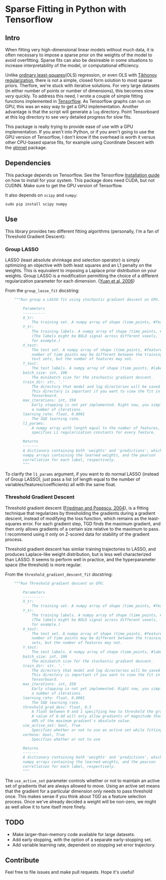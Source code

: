 # Sparse Fitting in Python with Tensorflow


## Intro
When fitting very high-dimensional linear models without much data, it is often necessary to impose a sparse prior on the weights of the model to avoid overfitting. Sparse fits can also be desireable in some situations to increase interpretability of the model, or computational efficiency.

Unlike [ordinary least-squares](https://en.wikipedia.org/wiki/Ordinary_least_squares)(OLS) regression, or even OLS with [Tikhonov regularization](https://en.wikipedia.org/wiki/Tikhonov_regularization), there is not a simple, closed form solution to most sparse priors. Therfore, we're stuck with iterative solutions. For very large datasets (in either number of points or number of dimensions), this becomes slow *very* quickly. To address this need, I wrote a couple of simple fitting functions implemented in [Tensorflow](https://www.tensorflow.org/). As Tensorflow graphs can run on GPU, this was an easy way to get a GPU implementation. Another advantage is that the script will generate a `log` directory. Point Tensorboard at this log directory to see very detailed progress for slow fits.

This package is really trying to provide ease of use with a GPU implementation. If you aren't into Python, or if you aren't going to use the GPU version of Tensorflow, I don't know if the overhead is worth it versus other CPU-based sparse fits, for example using Coordinate Descent with the [glmnet](https://github.com/cran/glmnet) package.

## Dependencies
This package depends on Tensorflow. See the Tensorflow [Installation guide](https://www.tensorflow.org/get_started/os_setup) on how to install for your system. This package does need CUDA, but not CUDNN. Make sure to get the GPU version of Tensorflow.

It also depends on `scipy` and `numpy`:

    sudo pip install scipy numpy
    
## Use
This library provides two different fitting algorithms (personally, I'm a fan of Threshold Gradient Descent):


### Group LASSO
LASSO (least absolute shrinkage and selection operator) is simply optimizing an objective with both least squares and an L1 penalty on the weights. This is equivalent to imposing a Laplace prior distribution on your weights. Group LASSO is a modification permitting the choice of a different regularization parameter for each dimension. ([Yuan et al, 2006](http://pages.stat.wisc.edu/~myuan/papers/glasso.final.pdf))

From the `group_lasso_fit` docstring:
```python
    """Run group a LASSO fit using stochastic gradient descent on GPU.

        Parameters
        ----------
        X_tr:
            The training set. A numpy array of shape (time_points, #features).
        Y_tr:
            The training labels. A numpy array of shape (time_points, #labels)
            (The labels might be BOLD signal across different voxels,
            for example.)
        X_test:
            The test set. A numpy array of shape (time_points, #features). The
            number of time points may be different between the training and
            test sets, but the number of features may not.
        Y_test:
            The test labels. A numpy array of shape (time_points, #labels)
        batch_size: int, 100
            The minibatch size for the stochastic gradient descent.
        train_dir: str, '.'
            The directory that model and log directories will be saved in.
            This directory is important if you want to view the fit in
            Tensorboard.
        max_iterations: int, 350
            Early stopping is not yet implemented. Right now, you simply set
            a number of iterations.
        learning_rate: float, 0.0001
            The SGD learning rate.
        l1_params:
            A numpy array with length equal to the number of features, that
            specifies L1 regularization constants for every feature.

        Returns
        -------
        A dictionary containing both 'weights' and 'predictions', which are
        numpy arrays containing the learned weights, and the pearson
        correllation for each label, respectively.
        """
```
To clarify the `l1_params` argument, if you want to do normal LASSO (instead of Group LASSO), just pass a list (of length equal to the number of variables/features/coefficients) all with the same float.

### Threshold Gradient Descent
Threshold gradient descent ([Friedman and Popescu, 2004](http://www.stat.washington.edu/courses/stat527/s13/readings/FriedmanPopescu2004.pdf)), is a fitting technique that regularizes by thresholding the gradients during a gradient descent, instead of modifying the loss function, which remains as the least-squares error. For each gradient step, TGD finds the maximum gradient, and then only allows gradients of a certain size relative to the maximum to pass. I recommend using it only on Z-scored data for stability of the gradient process.

Threshold gradient descent has similar training trajectories to LASSO, and produces Laplace-like weight distribution, but is less well characterized than LASSO. It seems to perform well in practice, and the hyperparameter space (the threshold) is more regular.

From the `threshold_gradient_descent_fit` docstring:

```python
    """Run Threshold gradient descent on GPU.

        Parameters
        ----------
        X_tr:
            The training set. A numpy array of shape (time_points, #features).
        Y_tr:
            The training labels. A numpy array of shape (time_points, #labels)
            (The labels might be BOLD signal across different voxels,
            for example.)
        X_test:
            The test set. A numpy array of shape (time_points, #features). The
            number of time points may be different between the training and test
            sets, but the number of features may not.
        Y_test:
            The test labels. A numpy array of shape (time_points, #labels)
        batch_size: int, 100
            The minibatch size for the stochastic gradient descent.
        train_dir: str, '.'
            The directory that model and log directories will be saved in.
            This directory is important if you want to view the fit in
            Tensorboard.
        max_iterations: int, 350
            Early stopping is not yet implemented. Right now, you simply set
            a number of iterations.
        learning_rate: float, 0.0001
            The SGD learning rate.
        threshold_grad_desc: float, 0.5
            A float between 0 and 1 specifying how to threshold the gradients.
            A value of 0.dd will only allow gradients of magnitude that are
            dd% of the maximum gradient's absolute value.
        use_active_set: bool, True
            Specifies whether or not to use an active set while fitting.
        verbose: bool, True
            Specifies whether or not to use

        Returns
        -------
        A dictionary containing both 'weights' and 'predictions', which are
        numpy arrays containing the learned weights, and the pearson
        correllation for each label, respectively.
        """
  ```
  
The `use_active_set` parameter controls whether or not to maintain an active set of gradients that are always allowed to move. Using an active set means that the gradient for a particular dimension only needs to pass threshold once. This makes sense if you think about TGD as a feature selection process. Once we've already decided a weight will be non-zero, we might as well allow it to tune itself more finely.
  
## TODO
* Make larger-than-memory code available for large datasets.
* Add early stopping, with the option of a separate early-stopping set.
* Add variable learning rate, dependent on stopping set error trajectory.

## Contribute
Feel free to file issues and make pull requests. Hope it's useful!
